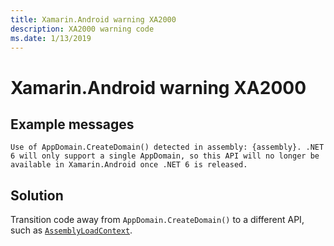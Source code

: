 ```yaml
---
title: Xamarin.Android warning XA2000
description: XA2000 warning code
ms.date: 1/13/2019
---
```

# Xamarin.Android warning XA2000

## Example messages

```
Use of AppDomain.CreateDomain() detected in assembly: {assembly}. .NET 6 will only support a single AppDomain, so this API will no longer be available in Xamarin.Android once .NET 6 is released.
```

## Solution

Transition code away from `AppDomain.CreateDomain()` to a different API, such as [`AssemblyLoadContext`][unloadability].

[unloadability]: https://docs.microsoft.com/dotnet/standard/assembly/unloadability

